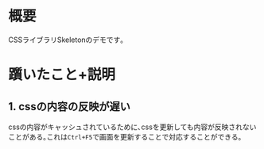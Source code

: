 # 概要

CSSライブラリSkeletonのデモです｡

# 躓いたこと+説明

## 1. cssの内容の反映が遅い

cssの内容がキャッシュされているために､cssを更新しても内容が反映されないことがある｡これは`Ctrl+F5`で画面を更新することで対応することができる｡
